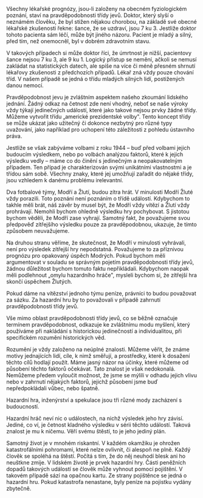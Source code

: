 Všechny lékařské prognózy, jsou-li založeny na obecném fyziologickém poznání, staví na pravděpodobnosti třídy jevů. Doktor, který slyší o neznámém člověku, že byl stižen nějakou chorobou, na základě své obecné lékařské zkušenosti řekne: šance, že se uzdraví, jsou 7 ku 3. Jestliže doktor tohoto pacienta sám léčí, může být jiného názoru. Pacient je mladý a silný, před tím, než onemocněl, byl v dobrém zdravotním stavu.

V takových případech si může doktor říci, že úmrtnost je nižší, pacientovy šance nejsou 7 ku 3, ale 9 ku 1. Logický přístup se nemění, ačkoli se nemusí zakládat na statistických datech, ale spíše na více či méně přesném shrnutí lékařovy zkušenosti z předchozích případů. Lékař zná vždy pouze chování tříd. V našem případě se jedná o třídu mladých silných lidí, postižených danou nemocí.

Pravděpodobnost jevu je zvláštním aspektem našeho zkoumání lidského jednání. Žádný odkaz na četnost zde není vhodný, neboť se naše výroky vždy týkají jedinečných událostí, které jako takové nejsou prvky žádné třídy. Můžeme vytvořit třídu „americké prezidentské volby". Tento koncept třídy se může ukázat jako užitečný či dokonce nezbytný pro různé typy uvažování, jako například pro uchopení této záležitosti z pohledu ústavního práva.

Jestliže se však zabýváme volbami z roku 1944 – buď před volbami jejich budoucím výsledkem, nebo po volbách analýzou faktorů, které k jejich výsledku vedly – máme co do činění s jedinečným a neopakovatelným případem. Ten případ je charakterizován svými unikátními vlastnostmi a je třídou sám sobě. Všechny znaky, které jej umožňují zařadit do nějaké třídy, jsou vzhledem k danému problému irelevantní.

Dva fotbalové týmy, Modří a Žlutí, budou zítra hrát. V minulosti Modří Žluté vždy porazili. Toto poznání není poznáním o třídě událostí. Kdybychom to takhle měli brát, náš závěr by musel být, že Modří vždy vítězí a Žlutí vždy prohrávají. Nemohli bychom ohledně výsledku hry pochybovat. S jistotou bychom věděli, že Modří zase vyhrají. Samotný fakt, že považujeme svou předpověď zítřejšího výsledku pouze za pravděpodobnou, ukazuje, že tímto způsobem neuvažujeme.

Na druhou stranu věříme, že skutečnost, že Modří v minulosti vyhrávali, není pro výsledek zítřejší hry nepodstatná. Považujeme to za příznivou prognózu pro opakovaný úspěch Modrých. Pokud bychom měli argumentovat v souladu se správným pojetím pravděpodobnosti třídy jevů, žádnou důležitost bychom tomuto faktu nepřikládali. Kdybychom naopak měli podlehnout „omylu hazardního hráče", mysleli bychom si, že zítřejší hra skončí úspěchem Žlutých.

Pokud dáme na vítězství jednoho týmu peníze, právníci to budou považovat za sázku. Za hazardní hru by to považovali v případě zahrnutí pravděpodobnosti třídy jevů.

Vše mimo oblast pravděpodobnosti třídy jevů, co se běžně označuje termínem pravděpodobnost, odkazuje ke zvláštnímu modu myšlení, který používáme při nakládání s historickou jedinečností a individualitou, při specifickém rozumění historických věd.

Rozumění je vždy založeno na neúplné znalosti. Můžeme věřit, že známe motivy jednajících lidí, cíle, k nimž směřují, a prostředky, které k dosažení těchto cílů hodlají použít. Máme jasný názor na účinky, které můžeme od působení těchto faktorů očekávat. Tato znalost je však nedokonalá. Nemůžeme předem vyloučit možnost, že jsme se mýlili v odhadu jejich vlivu nebo v zahrnutí nějakých faktorů, jejichž působení jsme buď nepředpokládali vůbec, nebo špatně.

Hazardní hra, inženýrství a spekulace jsou tři různé mody zacházení s budoucností.

Hazardní hráč neví nic o událostech, na nichž výsledek jeho hry závisí. Jediné, co ví, je četnost kladného výsledku v sérii těchto událostí. Taková znalost je mu k ničemu. Věří svému štěstí, to je jeho jediný plán.

Samotný život je v mnohém riskantní. V každém okamžiku je ohrožen katastrofálními pohromami, které nelze ovlivnit, či alespoň ne plně. Každý člověk se spoléhá na štěstí. Počítá s tím, že do něj neuhodí blesk ani ho neuštkne zmije. V lidském životě je prvek hazardní hry. Části peněžních dopadů takových událostí se člověk může vyhnout pomocí pojištění. V takovém případě sází na opačnou kartu. Ze strany pojištěnce se jedná o hazardní hru. Pokud katastrofa nenastane, byly peníze na pojistku vydány zbytečně.